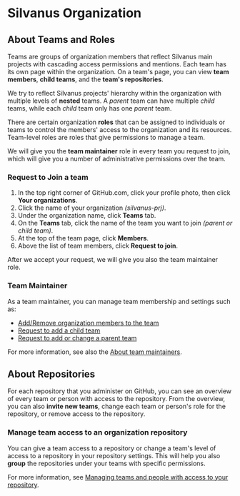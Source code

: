 # Silvanus Organization

## About Teams and Roles

Teams are groups of organization members that reflect Silvanus main projects with cascading access permissions and mentions. Each team has its own page within the organization. On a team's page, you can view **team members**, **child teams**, and the **team's repositories**.

We try to reflect Silvanus projects' hierarchy within the organization with multiple levels of **nested** teams. A *parent* team can have multiple *child* teams, while each *child* team only has one *parent* team.

There are certain organization **roles** that can be assigned to individuals or teams to control the members' access to the organization and its resources. Team-level roles are roles that give permissions to manage a team.

We will give you the **team maintainer** role in every team you request to join, which will give you a number of administrative permissions over the team.

### Request to Join a team
1) In the top right corner of GitHub.com, click your profile photo, then click **Your organizations**.
2) Click the name of your organization *(silvanus-prj)*.
3) Under the organization name, click **Teams** tab.
4) On the **Teams** tab, click the name of the team you want to join *(parent or child team)*.
5) At the top of the team page, click  **Members**.
6) Above the list of team members, click **Request to join**.

After we accept your request, we will give you also the team maintainer role.

### Team Maintainer
As a team maintainer, you can manage team membership and settings such as:

- [Add/Remove organization members to the team](https://docs.github.com/en/organizations/organizing-members-into-teams/adding-organization-members-to-a-team)
- [Request to add a child team](https://docs.github.com/en/organizations/organizing-members-into-teams/requesting-to-add-a-child-team)
- [Request to add or change a parent team](https://docs.github.com/en/organizations/organizing-members-into-teams/requesting-to-add-or-change-a-parent-team) 

For more information, see also the [About team maintainers](https://docs.github.com/en/organizations/organizing-members-into-teams/assigning-the-team-maintainer-role-to-a-team-member#about-team-maintainers).

## About Repositories

For each repository that you administer on GitHub, you can see an overview of every team or person with access to the repository. From the overview, you can also **invite new teams**, change each team or person's role for the repository, or remove access to the repository.

### Manage team access to an organization repository

You can give a team access to a repository or change a team's level of access to a repository in your repository settings. This will help you also **group** the repositories under your teams with specific permissions.

For more information, see [Managing teams and people with access to your repository](https://docs.github.com/en/repositories/managing-your-repositorys-settings-and-features/managing-repository-settings/managing-teams-and-people-with-access-to-your-repository#inviting-a-team-or-person).
